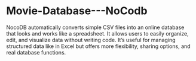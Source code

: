 # Movie-Database---NoCodb
NocoDB automatically converts simple CSV files into an online database that looks and works like a spreadsheet. It allows users to easily organize, edit, and visualize data without writing code. It’s useful for managing structured data like in Excel but offers more flexibility, sharing options, and real database functions.
